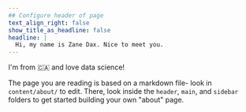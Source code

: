 ```yaml
---
## Configure header of page
text_align_right: false
show_title_as_headline: false
headline: |
  Hi, my name is Zane Dax. Nice to meet you.
---
```


<!-- this is a subheadline -->
I'm from 🇨🇦
and love data science!


The page you are reading is based on a markdown file- look in `content/about/` to edit. There, look inside the `header`, `main`, and `sidebar` folders to get started building your own "about" page.